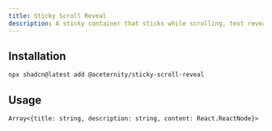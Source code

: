 ```yaml
---
title: Sticky Scroll Reveal
description: A sticky container that sticks while scrolling, text reveals on scroll
---
```


## Installation

```bash
npx shadcn@latest add @aceternity/sticky-scroll-reveal
```

## Usage

```tsx showLineNumbers
Array<{title: string, description: string, content: React.ReactNode}>
```
